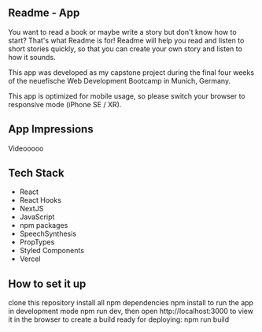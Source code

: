 
## Readme - App

You want to read a book or maybe write a story but don't know how to start? That's what Readme is for! Readme will help you read and listen to short stories quickly, so that you can create your own story and listen to how it sounds.

This app was developed as my capstone project during the final four weeks of the neuefische Web Development Bootcamp in Munich, Germany.

This app is optimized for mobile usage, so please switch your browser to responsive mode (iPhone SE / XR).

## App Impressions

Videooooo

## Tech Stack

- React
- React Hooks
- NextJS
- JavaScript
- npm packages
- SpeechSynthesis
- PropTypes
- Styled Components
- Vercel

## How to set it up

clone this repository
install all npm dependencies
npm install
to run the app in development mode npm run dev, then open http://localhost:3000 to view it in the browser
to create a build ready for deploying: npm run build
